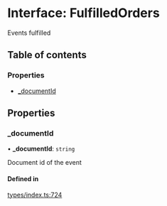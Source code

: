 # Interface: FulfilledOrders

Events fulfilled

## Table of contents

### Properties

- [\_documentId](FulfilledOrders.md#_documentid)

## Properties

### \_documentId

• **\_documentId**: `string`

Document id of the event

#### Defined in

[types/index.ts:724](https://github.com/nevermined-io/react-components/blob/9cf205d/catalog/src/types/index.ts#L724)
